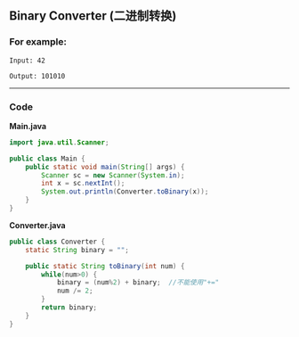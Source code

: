 ## Binary Converter (二进制转换)

### For example:
`Input: 42`

`Output: 101010`
* * *
### Code
**Main.java**
```java
import java.util.Scanner;

public class Main {
    public static void main(String[] args) {
        Scanner sc = new Scanner(System.in);
        int x = sc.nextInt();
        System.out.println(Converter.toBinary(x));
    }
}
```
**Converter.java**
```java
public class Converter {
    static String binary = "";

    public static String toBinary(int num) {
        while(num>0) {
            binary = (num%2) + binary;  //不能使用"+="
            num /= 2;
        }
        return binary;
    }
}
```
